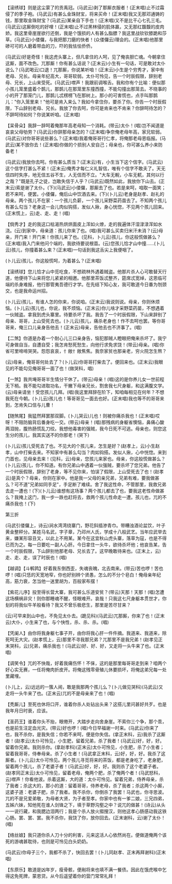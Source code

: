 <!-- { "loadSidebar": true } -->
【滚绣球】则是这尘蒙了的贡禹冠。(马武云)剥了那厮衣服者！(正末唱)止不过霜侵了的季子袍。(马武云)有甚么金珠财宝，将来买命！(正末唱)我又无那邓通铸的钱，那里取金珠财宝？(马武云)某亲自下手也！(正末唱)又不是比干心七孔三毛。(马武云)这厮倒吃的好哩！(正末唱)止不过黑林侵的肌体羸，又无那红馥馥的皮肉娇。我这里骨崖崖欲行还倒，我是个饿损的人有甚么脂膘？我这里战钦钦膝跪和莎草。(马武云)小偻儸，与我把那刀磨的快者！(众偻儸云)理会的。(正末唱)他那里碜可可的人磨着带血的刀，吓的我怯怯侨侨。

(马武云)好是奇怪！我这虎头寨上，但凡拿住的人呵，见了俺丧胆亡魂。今朝拿住这厮，面不改色。兀那厮！你有甚么话说？(正末云)小生有一句话，可是敢对太仆说么？(马武喝云)口退！兀那厮，你说某听咱！(正末云)小生是个穷秀才，家中有老母、兄长。母亲年纪高大，哥哥软弱。太仆可怜见，告一个时辰假限，辞别老母、兄长，上山来受死。(马武云)噤声！我跟前调喉舌。我和你有个比喻：便似那小孩儿笼里盛着个鹊儿，那鹊儿在那笼里东撞西撞，不能勾撞出那笼去。不晓事的小的开了那笼门儿，那鹊儿忒楞楞飞在那树上。那小的可害慌也，点手叫那鹊儿："你入笼里来！"他可是肯入来么？我如今拿住你，要杀了你。你告一个时辰假限，下山辞别老母、兄长。我放了你去呵，你可是肯来也不肯来？你辞呵待怎的？不辞呵待如何？你说某听咱。(正末唱)

【呆骨朵】我辞一辞呵着俺那年高老母知一个消耗。(带云)太仆！(唱)岂不闻道是哀哀父母劬劳？(马武云)你辞那母亲怎的？(正末唱)争奈俺老母年高，家兄软弱。(马武云)对你哥哥说些甚么？(正末唱)我着俺哥哥行仁孝，将俺那老母恩临报。(马武云)某不放你去！(正末唱)你做的个损别人安自己；母亲也，你可甚么养小来防备老！

(马武云)我放你去呵。你有甚么质当？(正末云)有，小生当下这个信字。(马武云)这个信字打甚么不紧！(正末云)俺秀才每仁义礼智信，唯有个信字不敢夫了。天无信四时失序，地无信五谷不生，人无信而不立。"大车无輗，小车无軏，其何以行之哉？"既是孔子之徒，岂敢失信于人乎？(马武云)既然如此，我放你下山去。(正末云)索是谢了太仆。(下)(马武云)小偻儸，那厮去了也。若是来呵，咱取一面笑；若不来呵，便罢。小偻儸，俺后山中饮酒去来。(下)(卜儿云)老身是赵孝、赵礼的母亲。两个孩儿不在家：一个孩儿负薪，一个孩儿采野菜药苗去了。不知两个孩儿有甚么勾当？老身这一会儿肉似钩搭，发似人揪，身心恍惚，不见两个孩儿回来。(正末慌上，云)走、走、走！(唱)

【倘秀才】走的我这口枯渴热烘烘面皮上浑如火燎，走的我遍体汗湿渌渌浑如水浇。(云)到家中，母亲道：孩儿你来了也。(唱)我可甚么买卖归米汗未消？(云)母亲，开门来！开门来！你孩儿来了也。(见科，卜儿云)孩儿，你这般慌做甚么？(正末唱)我入门来他问个端的，我欲待要说根苗。(云)您孩儿恰才山中撞……(卜儿云)孩儿，你撞着甚么来？(正末唱)一句话到我这舌尖上我便咽了。

(卜儿云)孩儿，你这般慌呵，为着甚么？(正末唱)

【滚绣球】您儿恰才山中觅吃食，不想疏林外遇着贼盗。他那片杀人心可敢替天行道，他便待下山来将您儿紧紧的相邀。他那里茶饭忒整齐，筵席忒宽绰，这恩临可端的杀身难报，他行那管夷吾德行才学。在先结下知心友，我可敢道今日番为刎颈交，也是我命运州招。

(卜儿云)孩儿，有谁人怎的你来，你说咱。(正末云)我说则说。母亲，你则休烦恼。(卜儿云)孩儿也，你说，我不烦恼。(正末云)你儿啥才采野菜药苗，不想遇着一伙贼盗。拿我到虎头寨里。待要杀坏了我。我告了一个时辰假限，下山来辞别了母亲、哥哥，上山受死去也。(卜儿云)孩儿，痛杀老身也！作不去呵也罢。等你哥哥来，俺三口儿亲身告他去！(正末云)母亲，告他去也不济事了。(唱)

【二煞】你道是办着一个耐心儿三口亲身告，恼犯那贼人瞪眼把俺来杀坏了。我宁可身做自当，自遭自受；我怎肯愁死愁生，向他行求免求饶！(带云)母亲。(唱)你省可里啼啼哭哭。怨怨哀哀，忄敞忄敞焦焦。我奈家贫也那亲老，穷火院怎生熬？

(云)母亲，俺哥哥何处去了？(卜儿云)你哥哥打柴去了。便回来也。(正末云)我眼见的不能勾见俺哥哥一面了也！(做哭科，唱)

【一煞】我共埯哥哥半生情分干休了。(带云)母亲！(唱)这的是你养儿女一世前程无下梢。我不能勾进取功名，干撇下母亲兄长，割舍我七尺身躯，和这满腹文学。(云)母亲请坐！受您孩儿几拜。(唱)我这里拜辞在阶下，知咱每相见在何年？不想我死在今朝。(卜儿云)孩儿也！等哥哥见一面去也好。(正末唱)我也等不的哥哥来到，怎肯失口信与儿曹！

【随煞尾】我猛然拜罢那双脚。(卜儿哭云)儿也！则被你痛杀我也！(正末唱)哎呀！不阻防脑背后番身吃一交。(带云)母亲！(唱)那残病的身躯省懊恼，鼻痛心酸两泪抛，腹热肠慌乱刀绞。我想他毒害的强贼，我今日死不可逃。母亲也，则您这生分的孩儿，我其实送不的你那老！(哭下)

(卜儿云)孩儿受死去了也。不见大的个孩儿来，怎生是好？(赵孝上，云)小生赵孝，山中打柴去来。不知家中有甚么勾当？肉如钩搭。发似人揪，心中恍惚。来到门首也，见母亲去来！(见科，云)母亲，您孩儿来家也。母亲，你这般慌做甚么？(卜儿云)孩儿，你不知道。有你兄弟山中遇着一伙强贼，要杀坏了您兄弟。他告了一个时辰假限，辞别了老身，等不见你来，怕误了假限，上山受死去了也！(赵孝云)是真个？母亲，你则在家中。他是我一父母的亲兄弟，兄弟有难，要我做甚么？可不道"兄弟如同手足"，手足断了难续。舍了我这性命，不管那里，我救兄弟去走一遭也！(下)(卜儿云)谁想有这场事？两个孩儿都去了也，要我这老性命做甚么？我掩上这门，我一步一跌也赶将去，救两个孩儿性命走一遭。孩儿也，兀的不痛杀我也！(下)

第三折

(马武引偻儸上，诗云)涧水湾湾绕寨门，野花斜插渗青巾。带糟浊酒论盆饮，叶子黄金整秤分。某姓马名武，字子章，乃邓州人氏，学成十八般武艺。当年应武举去来，嫌某形容丑叉，以此上不用某。某今在这宜秋山虎头寨，落草为寇，也是不得已而为之。每一日要吃一副人心肝。今日拿住一头牛，欲待杀坏他；他哀告某，告一个时辰假限，下山辞别他那老母、兄长去了。这早晚敢待来也。(正末上，云)走、走、走，误了时辰也！(唱)

【越调】【斗鹌鹑】好着我东倒西歪，失魂丧魄，北去南来。(带云)苦也啰！苦也啰！(唱)只恁的天宽地窄，你也好别辨个贤愚，怎么的不分个皂白！俺母亲年纪高，筋力衰，怎当他一迷里胡为，百般家布摆！

【紫花儿序】投至得长营大寨，我可甚么乐道安贫？(带云)天那！天那！(唱)怎遭这场横祸非灾！则你那睡魂不醒，怪眼难开。哀哉！只我这七尺身躯本贯世才，你刬的将我似牛羊般看待？我又不曾乐极悲生，那里是苦尽甘来？

(云)可早来到山中也，不免见太仆去。(跪见科)(马武云)兀那厮，你来了也！(正末云)大仆，小生来了也，与个快性，杀、杀、杀。(唱)

【凭阑人】由你将我身躯七事子开，由你将我心肝一件件摘。我道来、我道来，除死呵无大灾。(赵孝慌上，云)那里不寻我那兄弟？兀那里不是我兄弟！(赵孝见正末哭科，云)兄弟，痛杀我也！(马武云)好、好、好，又走将一头牛来了也。(正末唱)

【调笑令】兀的不快哉，好着我痛伤怀！不俫，这的是那里每哥哥走到来？咱两个好心实无赛，一任将俺肉折皮开。将俺这残零骨殖儿休要损坏，将俺这弟兄每一处里藏埋。

(卜儿上，云)远远的一簇人闹，敢是我那两个孩儿么？(卜儿做见哭科)(马武云)又走将一头牛来了也。(正末云)兀的不是母亲来了也！(唱)

【秃厮儿】至死也休将口开，谁着你杀人处钻出头来？这搭儿里问甚好共歹。也是我年月日时衰，应该。

【圣药王】谁着你头不抬，眼倦开，大踏步走向舍身崖。不索你三个争，那个乖，也是前生注定血光灾。(带云)好也啰！(唱)今日早福谢一时来。(马武云)你来了也，我不杀你，是我失信；你若不来呵，便是你失信。(拿正末科，云)我杀了这厮者！(赵孝云)太仆可怜见，小生肥，留着兄弟，杀了我者！(马武云)好，好，好。留着你兄弟。我则杀你。(拿赵孝科)(正末云)太仆可怜见，小生肥，杀了小生者；留着我哥哥，侍奉母亲。杀了小生者！(马武拿正末科，云)好，好，好。我杀了这厮者。(卜儿云)太仆可怜见。两个孩儿寻觅将来的茶饭，都是老身吃了，老身肥，留着两个孩儿，杀了老婆子者！(马武云)好，好，好。我则杀了这个老婆子者。(赵孝同正末云)太仆可怜见，留着老母，俺两个肥，杀了俺两个者！(马武怒科，云)噤声！你看他波。杀着这厮，大的道：太仆可怜见。留着兄弟，侍养母亲，杀了我者；杀这大的，那小的道：留着哥哥，侍养老母，杀了我者；杀这两个小厮，这婆子道：老婆子肥，杀了我者。我不杀你，你倒杀了我罢！马武也，你寻思波。兀的不是兄爱弟敬，为母者大贤，为子者至孝。你家中也有一爹二娘，三兄四弟，五姊六妹，知他死在谁人剑锋之下，填于草野沟壑之中？说兀的做甚！(诗云)从头一一说行藏，和我腮边泪两行；我是个杀人放火搊搜汉，则他这孝心肠感动我这铁心肠。罢、罢、罢。我不杀你，我饶了你，放你回去。(正末谢科，云)谢了太仆！(唱)

【络丝娘】我只道你杀人刀十分的利害，元来这活人心依然尚在。便做道俺两个该死的游魂甚耽待，也则是可怜见白头奶奶。

(马武云)你母子三个，我都不杀了，快回去罢！(卜儿同赵孝、正末再拜谢科)(正末唱)

【东原乐】敢道是凶年岁，瘦骨骸，便剐将来也填不满一餐债。因此在饿虎喉中乞得这免死牌，蒙恩贷。从今后遥望着你的营门常常礼拜！


